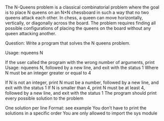 The N-Queens problem is a classical combinatorial problem where the goal is to place N queens on an N×N chessboard in such a way that no two queens attack each other. In chess, a queen can move horizontally, vertically, or diagonally across the board. The problem requires finding all possible configurations of placing the queens on the board without any queen attacking another.

Question: Write a program that solves the N queens problem.

Usage: nqueens N

If the user called the program with the wrong number of arguments, print Usage: nqueens N, followed by a new line, and exit with the status 1
Where N must be an integer greater or equal to 4

If N is not an integer, print N must be a number, followed by a new line, and exit with the status 1
If N is smaller than 4, print N must be at least 4, followed by a new line, and exit with the status 1
The program should print every possible solution to the problem

One solution per line
Format: see example
You don’t have to print the solutions in a specific order
You are only allowed to import the sys module
